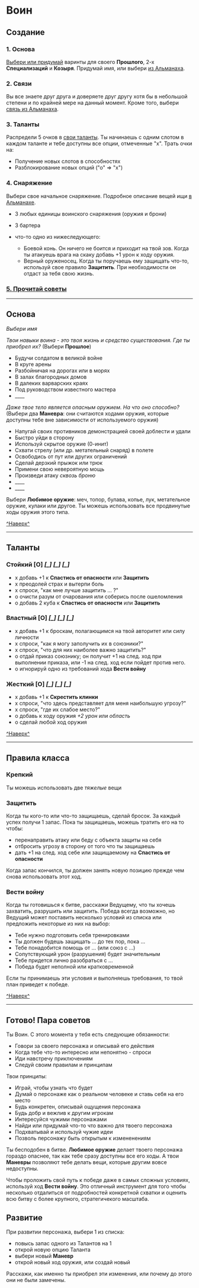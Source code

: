 # Воин <a name="top"></a>

## Создание

### 1. Основа

[Выбери или придумай](#basics) варинты для своего **Прошлого**, 2-х **Специализаций** и **Козыря**. Придумай имя, или выбери [из Альманаха](../one-page.md#names).

### 2. Связи

Вы все знаете друг друга и доверяете друг другу хотя бы в небольшой степени и по крайней мере на данный момент. Кроме того, выбери [связь из Альманаха](../one-page.md#bonds).

### 3. Таланты

Распредели 5 очков в [свои таланты](#abilities). Ты начинаешь с одним слотом в каждом таланте и тебе доступны все опции, отмеченные "х". Трать очки на:

- Получение новых слотов в способностях
- Разблокирование новых опций ("о" => "х")

### 4. Снаряжение

Выбери свое начальное снаряжение. Подробное описание вещей ищи [в Альманахе](../one-page.md#items).

- 3 любых единицы воинского снаряжения (оружия и брони)
- 3 бартера
- что-то одно из нижеследующего:

    - Боевой конь. Он ничего не боится и приходит на твой зов. Когда ты атакуешь врага на скаку добавь +1 урон к ходу оружия.
    - Верный оруженосец. Когда ты поручаешь ему защищать что-то, используй свое правило **Защитить**. При необходимости он отдаст за тебя свою жизнь.

### [5. Прочитай советы](#advice)

---

## <a name="basics"></a>Основа

_Выбери имя_

_Твои навыки воина - это твоя жизнь и средство существования. Где ты приобрел их?_ (Выбери **Прошлое**)

- Будучи солдатом в великой войне
- В круге арены
- Разбойничая на дорогах или в морях
- В залах благородных домов
- В далеких варварских краях
- Под руководством известного мастера
- \_\_\_\_

_Даже твое тело является опасным оружием. На что оно способно?_ (Выбери два **Маневра**: они считаются ходами оружия, которые доступны тебе вне зависимости от используемого оружия)

- Напугай своих противников демонстрацией своей доблести и удали
- Быстро уйди в сторону
- Используй скрытое оружие (0-инит)
- Схвати стрелу (или др. метательный снаряд) в полете
- Освободись от пут или других ограничений
- Сделай дерзкий прыжок или трюк
- Примени свою невероятную мощь
- Произведи атаку _сквозь броню_
- \_\_\_\_
- \_\_\_\_

Выбери **Любимое оружие**: меч, топор, булава, копье, лук, метательное оружие, кулаки или другое. Ты можешь использовать все продвинутые ходы оружия этого типа.

[^Наверх^](#top)

---

## <a name="abilities"></a>Таланты

### **Стойкий** **[О]** _[\_]_ _[\_]_ _[\_]_

- х добавь +1 к **Спастись от опасности** или **Защитить**
- х преодолей страх и вытерпи боль
- х спроси, "как мне лучше защитить ... ?"
- о очисти разум от очарования или соберись после ошеломления
- о добавь 2 куба к **Спастись от опасности** или **Защитить**

### **Властный** **[О]** _[\_]_ _[\_]_ _[\_]_

- х добавь +1 к броскам, полагающимся на твой авторитет или силу личности
- х спроси, "как я могу заполучить их в союзники?"
- х спроси, "что для них наиболее важно защитить?"
- о отдай приказ союзнику; он получит +1 на след. ход при выполнении приказа, или -1 на след. ход если пойдет против него.
- о игнорируй одно из требований хода **Вести войну**

### **Жесткий** **[О]** _[\_]_ _[\_]_ _[\_]_

- х добавь +1 к **Скрестить клинки**
- х спроси, "что здесь представляет для меня наибольшую угрозу?"
- х спроси, "где их слабое место?"
- о добавь к ходу оружия _+2 урон_ или _область_
- о сделай любой ход оружия

[^Наверх^](#top)

---

## Правила класса

### Крепкий

Ты можешь использовать две _тяжелые_ вещи

### Защитить

Когда ты кого-то или что-то защищаешь, сделай бросок. За каждый успех получи 1 запас. Пока ты защищаешь, можешь тратить его на то чтобы:

- перенаправить атаку или беду с объекта защиты на себя
- отбросить угрозу в сторону от того что ты защищаешь
- дать +1 на след. ход себе или защищаемому на **Спастись от опасности**

Когда запас кончился, ты должен занять новую позицию прежде чем снова использовать этот ход.

### Вести войну

Когда ты готовишься к битве, расскажи Ведущему, что ты хочешь захватить, разрушить или защитить. Победа всегда возможно, но Ведущий может поставить несколько условий из списка или предложить некоторые из них на выбор:

- Тебе нужно подготовить себя тренировками
- Ты должен будешь защищать ... до тех пор, пока ...
- Тебе понадобится помощь от ... (или союз с ...)
- Сопутствующий урон (разрушения) будет значительным
- Тебе придется лично разобраться с ...
- Победа будет неполной или кратковременной

Если ты принимаешь эти условия и выполняешь требования, то твой план приведет к победе.

[^Наверх^](#top)

---

## <a name="advice"></a>Готово! Пара советов

Ты Воин. С этого момента у тебя есть следующие обязанности:

- Говори за своего персонажа и описывай его действия
- Когда тебе что-то интересно или непонятно - спроси
- Иди навстречу приключениям
- Следуй своим правилам и принципам

Твои принципы:

- Играй, чтобы узнать что будет
- Думай о персонаже как о реальном человеке и ставь себя на его место
- Будь конкретен, описывай ощущения персонажа
- Будь добр и вежлив к другим игрокам
- Интересуйся чужими персонажами
- Найди или придумай что-то что важно для твоего персонажа
- Подхватывай и используй чужие идеи
- Позволь персонажу быть открытым к измененениям

Ты бесподобен в битве. **Любимое оружие** делает твоего персонажа гораздо опаснее, так как тебе сразу доступны все его ходы. А твои **Маневры** позволяют тебе делать вещи, которые другим вовсе недоступны.

Чтобы проложить свой путь к победе даже в самых сложных условиях, используй ход **Вести войну**. Это отличный инструмент для того чтобы несколько отдалиться от подробностей конкретной схватки и оценить всю битву с более крупного, стратегичекого масштаба.

## Развитие

При развитии персонажа, выбери 1 из списка:

- повысь запас одного из Талантов на 1
- открой новую опцию Таланта
- выбери новый **Маневр**
- открой новый ход оружия, или создай новый

Расскажи, как именно ты приобрел эти изменения, или почему до этого они не были замечены.
